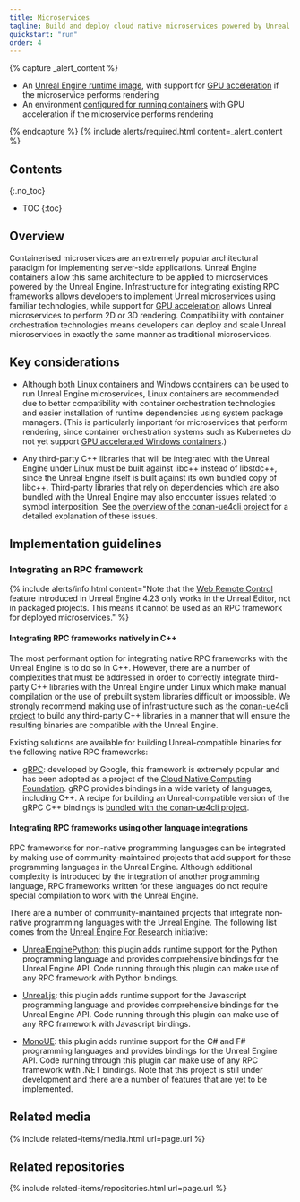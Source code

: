 ```yaml
---
title: Microservices
tagline: Build and deploy cloud native microservices powered by Unreal Engine technology.
quickstart: "run"
order: 4
---
```


{% capture _alert_content %}
- An [Unreal Engine runtime image](../concepts/image-types), with support for [GPU acceleration](../concepts/gpu-acceleration) if the microservice performs rendering
- An environment [configured for running containers](../environments) with GPU acceleration if the microservice performs rendering

{% endcapture %}
{% include alerts/required.html content=_alert_content %}


## Contents
{:.no_toc}

* TOC
{:toc}


## Overview

Containerised microservices are an extremely popular architectural paradigm for implementing server-side applications. Unreal Engine containers allow this same architecture to be applied to microservices powered by the Unreal Engine. Infrastructure for integrating existing RPC frameworks allows developers to implement Unreal microservices using familiar technologies, while support for [GPU acceleration](../concepts/gpu-acceleration) allows Unreal microservices to perform 2D or 3D rendering. Compatibility with container orchestration technologies means developers can deploy and scale Unreal microservices in exactly the same manner as traditional microservices.


## Key considerations

- Although both Linux containers and Windows containers can be used to run Unreal Engine microservices, Linux containers are recommended due to better compatibility with container orchestration technologies and easier installation of runtime dependencies using system package managers. (This is particularly important for microservices that perform rendering, since container orchestration systems such as Kubernetes do not yet support [GPU accelerated Windows containers](../concepts/gpu-acceleration#gpu-support-for-windows-containers).)

- Any third-party C++ libraries that will be integrated with the Unreal Engine under Linux must be built against libc++ instead of libstdc++, since the Unreal Engine itself is built against its own bundled copy of libc++. Third-party libraries that rely on dependencies which are also bundled with the Unreal Engine may also encounter issues related to symbol interposition. See [the overview of the conan-ue4cli project](https://docs.adamrehn.com/conan-ue4cli/read-these-first/introduction-to-conan-ue4cli) for a detailed explanation of these issues.


## Implementation guidelines

### Integrating an RPC framework

{% include alerts/info.html content="Note that the [Web Remote Control](https://docs.unrealengine.com/en-US/Engine/Editor/ScriptingAndAutomation/WebControl/index.html) feature introduced in Unreal Engine 4.23 only works in the Unreal Editor, not in packaged projects. This means it cannot be used as an RPC framework for deployed microservices." %}

#### Integrating RPC frameworks natively in C++

The most performant option for integrating native RPC frameworks with the Unreal Engine is to do so in C++. However, there are a number of complexities that must be addressed in order to correctly integrate third-party C++ libraries with the Unreal Engine under Linux which make manual compilation or the use of prebuilt system libraries difficult or impossible. We strongly recommend making use of infrastructure such as the [conan-ue4cli project](https://github.com/adamrehn/conan-ue4cli) to build any third-party C++ libraries in a manner that will ensure the resulting binaries are compatible with the Unreal Engine.

Existing solutions are available for building Unreal-compatible binaries for the following native RPC frameworks:

- [gRPC](https://grpc.io/): developed by Google, this framework is extremely popular and has been adopted as a project of the [Cloud Native Computing Foundation](https://www.cncf.io/). gRPC provides bindings in a wide variety of languages, including C++. A recipe for building an Unreal-compatible version of the gRPC C++ bindings is [bundled with the conan-ue4cli project](https://github.com/adamrehn/ue4-conan-recipes).

#### Integrating RPC frameworks using other language integrations

RPC frameworks for non-native programming languages can be integrated by making use of community-maintained projects that add support for these programming languages in the Unreal Engine. Although additional complexity is introduced by the integration of another programming language, RPC frameworks written for these languages do not require special compilation to work with the Unreal Engine.

There are a number of community-maintained projects that integrate non-native programming languages with the Unreal Engine. The following list comes from the [Unreal Engine For Research](https://ue4research.org/resources#integrations) initiative:

- [UnrealEnginePython](https://github.com/20tab/UnrealEnginePython): this plugin adds runtime support for the Python programming language and provides comprehensive bindings for the Unreal Engine API. Code running through this plugin can make use of any RPC framework with Python bindings.

- [Unreal.js](https://github.com/ncsoft/Unreal.js): this plugin adds runtime support for the Javascript programming language and provides comprehensive bindings for the Unreal Engine API. Code running through this plugin can make use of any RPC framework with Javascript bindings.

- [MonoUE](https://mono-ue.github.io/): this plugin adds runtime support for the C# and F# programming languages and provides bindings for the Unreal Engine API. Code running through this plugin can make use of any RPC framework with .NET bindings. Note that this project is still under development and there are a number of features that are yet to be implemented.


## Related media

{% include related-items/media.html url=page.url %}


## Related repositories

{% include related-items/repositories.html url=page.url %}
